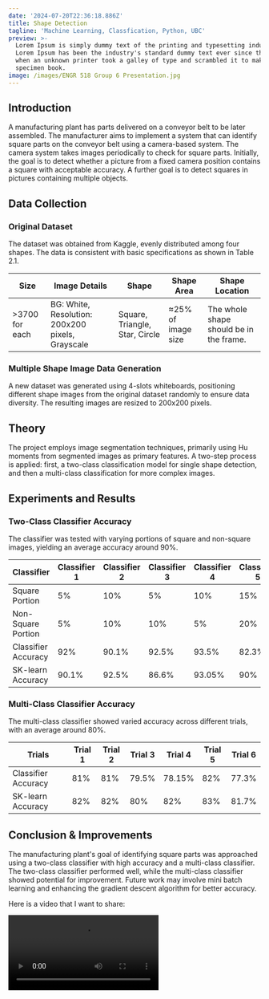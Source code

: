 ```yaml
---
date: '2024-07-20T22:36:18.886Z'
title: Shape Detection
tagline: 'Machine Learning, Classfication, Python, UBC'
preview: >-
  Lorem Ipsum is simply dummy text of the printing and typesetting industry.
  Lorem Ipsum has been the industry's standard dummy text ever since the 1500s,
  when an unknown printer took a galley of type and scrambled it to make a type
  specimen book.
image: /images/ENGR 518 Group 6 Presentation.jpg
---
```

## Introduction

A manufacturing plant has parts delivered on a conveyor belt to be later assembled. The manufacturer aims to implement a system that can identify square parts on the conveyor belt using a camera-based system. The camera system takes images periodically to check for square parts. Initially, the goal is to detect whether a picture from a fixed camera position contains a square with acceptable accuracy. A further goal is to detect squares in pictures containing multiple objects.

## Data Collection

### Original Dataset

The dataset was obtained from Kaggle, evenly distributed among four shapes. The data is consistent with basic specifications as shown in Table 2.1.

<div class="centered-table">
  <table>
    <thead>
      <tr>
        <th>Size</th>
        <th>Image Details</th>
        <th>Shape</th>
        <th>Shape Area</th>
        <th>Shape Location</th>
      </tr>
    </thead>
    <tbody>
      <tr>
        <td>>3700 for each</td>
        <td>BG: White, Resolution: 200x200 pixels, Grayscale</td>
        <td>Square, Triangle, Star, Circle</td>
        <td>≈25% of image size</td>
        <td>The whole shape should be in the frame.</td>
      </tr>
    </tbody>
  </table>
</div>

### Multiple Shape Image Data Generation

A new dataset was generated using 4-slots whiteboards, positioning different shape images from the original dataset randomly to ensure data diversity. The resulting images are resized to 200x200 pixels.

## Theory

The project employs image segmentation techniques, primarily using Hu moments from segmented images as primary features. A two-step process is applied: first, a two-class classification model for single shape detection, and then a multi-class classification for more complex images.

## Experiments and Results

### Two-Class Classifier Accuracy

The classifier was tested with varying portions of square and non-square images, yielding an average accuracy around 90%.
<div class="centered-table">
<table>
  <thead>
    <tr>
      <th>Classifier</th>
      <th>Classifier 1</th>
      <th>Classifier 2</th>
      <th>Classifier 3</th>
      <th>Classifier 4</th>
      <th>Classifier 5</th>
    </tr>
  </thead>
  <tbody>
    <tr>
      <td>Square Portion</td>
      <td>5%</td>
      <td>10%</td>
      <td>5%</td>
      <td>10%</td>
      <td>15%</td>
    </tr>
    <tr>
      <td>Non-Square Portion</td>
      <td>5%</td>
      <td>10%</td>
      <td>10%</td>
      <td>5%</td>
      <td>20%</td>
    </tr>
    <tr>
      <td>Classifier Accuracy</td>
      <td>92%</td>
      <td>90.1%</td>
      <td>92.5%</td>
      <td>93.5%</td>
      <td>82.3%</td>
    </tr>
    <tr>
      <td>SK-learn Accuracy</td>
      <td>90.1%</td>
      <td>92.5%</td>
      <td>86.6%</td>
      <td>93.05%</td>
      <td>90%</td>
    </tr>
  </tbody>
</table>
</div>

### Multi-Class Classifier Accuracy

The multi-class classifier showed varied accuracy across different trials, with an average around 80%.

<div class="centered-table">
  <table>
    <thead>
      <tr>
        <th>Trials</th>
        <th>Trial 1</th>
        <th>Trial 2</th>
        <th>Trial 3</th>
        <th>Trial 4</th>
        <th>Trial 5</th>
        <th>Trial 6</th>
      </tr>
    </thead>
    <tbody>
      <tr>
        <td>Classifier Accuracy</td>
        <td>81%</td>
        <td>81%</td>
        <td>79.5%</td>
        <td>78.15%</td>
        <td>82%</td>
        <td>77.3%</td>
      </tr>
      <tr>
        <td>SK-learn Accuracy</td>
        <td>82%</td>
        <td>82%</td>
        <td>80%</td>
        <td>82%</td>
        <td>83%</td>
        <td>81.7%</td>
      </tr>
    </tbody>
  </table>
</div>

## Conclusion & Improvements

The manufacturing plant's goal of identifying square parts was approached using a two-class classifier with high accuracy and a multi-class classifier. The two-class classifier performed well, while the multi-class classifier showed potential for improvement. Future work may involve mini batch learning and enhancing the gradient descent algorithm for better accuracy.

Here is a video that I want to share:

<div class="video-container">
  <video controls>
    <source src="/videos/Demo_multiclass.mp4" type="video/mp4">
    Your browser does not support the video tag.
  </video>
</div>
